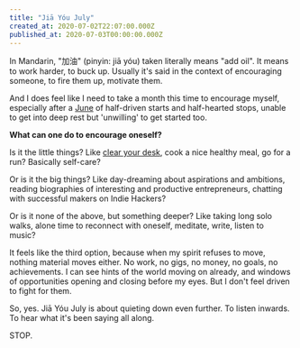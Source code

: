 ```yaml
---
title: "Jiā Yóu July"
created_at: 2020-07-02T22:07:00.000Z
published_at: 2020-07-03T00:00:00.000Z
---
```

In Mandarin, "加油" (pinyin: jiā yóu) taken literally means "add oil". It means to work harder, to buck up. Usually it's said in the context of encouraging someone, to fire them up, motivate them.

  

And I does feel like I need to take a month this time to encourage myself, especially after a [June](https://cowriters.app/words/june-wrap-up-active-inaction-422925efc87da0ea7e) of half-driven starts and half-hearted stops, unable to get into deep rest but 'unwilling' to get started too.

  

**What can one do to encourage oneself?** 

  

Is it the little things? Like [clear your desk](https://cowriters.app/words/clutter-outside-clutter-inside-413415edceadd52e11), cook a nice healthy meal, go for a run? Basically self-care?

  

Or is it the big things? Like day-dreaming about aspirations and ambitions, reading biographies of interesting and productive entrepreneurs, chatting with successful makers on Indie Hackers?

  

Or is it none of the above, but something deeper? Like taking long solo walks, alone time to reconnect with oneself, meditate, write, listen to music? 

  

It feels like the third option, because when my spirit refuses to move, nothing material moves either. No work, no gigs, no money, no goals, no achievements. I can see hints of the world moving on already, and windows of opportunities opening and closing before my eyes. But I don't feel driven to fight for them. 

  

So, yes. Jiā Yóu July is about quieting down even further. To listen inwards. To hear what it's been saying all along. 

  

STOP.
